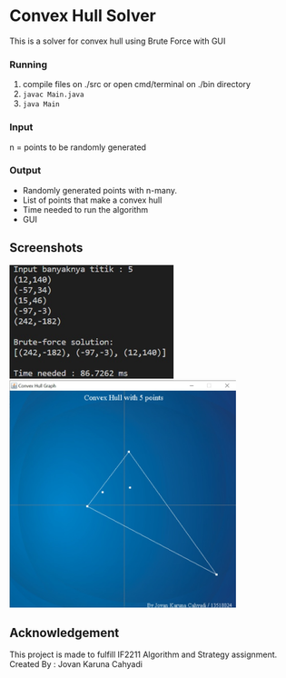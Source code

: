 # Convex Hull Solver
This is a solver for convex hull using Brute Force with GUI 

### Running
1. compile files on ./src or open cmd/terminal on ./bin directory
1. `javac Main.java`
1. `java Main`

### Input
n = points to be randomly generated

### Output
- Randomly generated points with n-many.
- List of points that make a convex hull
- Time needed to run the algorithm
- GUI

## Screenshots
<img src="bin/Input.jpg" height="200"> 
<img src="bin/output.jpg" height= "400">

## Acknowledgement
This project is made to fulfill IF2211 Algorithm and Strategy assignment.
Created By : Jovan Karuna Cahyadi 
